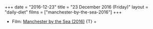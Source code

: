 +++
date = "2016-12-23"
title = "23 December 2016 (Friday)"
layout = "daily-diet"
films = ["manchester-by-the-sea-2016"]
+++


* Film: [Manchester by the Sea (2016)](/films/manchester-by-the-sea-2016) {T} +